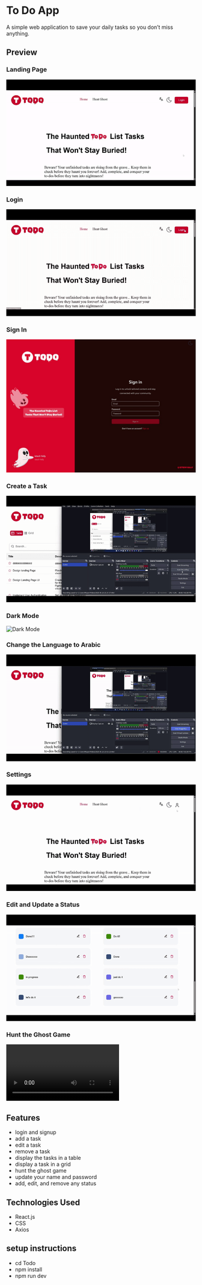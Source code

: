 # To Do App

A simple web application to save your daily tasks so you don’t miss anything.

## Preview

### Landing Page  
![Landing Page](src/assets/GIFs/LandingPage.gif)

### Login  
![Login](src/assets/GIFs/logIn.gif)

### Sign In  
![Sign In](src/assets/GIFs/signIn.jpg)

### Create a Task  
![Create Task](src/assets/GIFs/Tasks.gif)

### Dark Mode  
![Dark Mode](src/assets/GIFs/DarkMode.gif)

### Change the Language to Arabic  
![Change Language](src/assets/GIFs/Lang.gif)

### Settings  
![Settings](src/assets/GIFs/Profile.gif)

### Edit and Update a Status  
![Edit Status](src/assets/GIFs/Status.gif)

### Hunt the Ghost Game  
![Hunt Ghost](src/assets/GIFs/HuntingTheGhost.mp4)

## Features

- login and signup  
- add a task  
- edit a task  
- remove a task  
- display the tasks in a table  
- display a task in a grid  
- hunt the ghost game  
- update your name and password  
- add, edit, and remove any status  

## Technologies Used

- React.js  
- CSS  
- Axios

## setup instructions
- cd Todo
- npm install
- npm run dev
